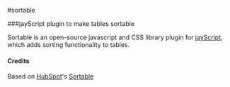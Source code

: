 #sortable

###jayScript plugin to make tables sortable


Sortable is an open-source javascript and CSS library plugin for [jayScript](https://github.com/JWebCoder/jayScript), which adds sorting functionality to tables.

#### Credits

Based on [HubSpot](https://github.com/HubSpot/)'s [Sortable](https://github.com/HubSpot/sortable)
